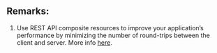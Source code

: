 ## Remarks:

1. Use REST API composite resources to improve your application’s performance by minimizing the number of round-trips between the client and server.
More info [here](https://developer.salesforce.com/docs/atlas.en-us.api_rest.meta/api_rest/resources_composite.htm).
